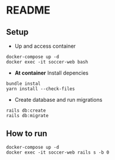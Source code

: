 # README

## Setup

- Up and access container

```shell script
docker-compose up -d
docker exec -it soccer-web bash
```

- <strong>At container</strong> Install depencies

```shell script
bundle instal
yarn install --check-files
```

- Create database and run migrations
```shell script
rails db:create
rails db:migrate
```

## How to run


```shell script
docker-compose up -d
docker exec -it soccer-web rails s -b 0
```